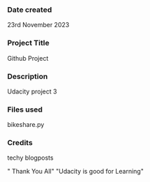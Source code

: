 ### Date created
23rd November 2023

### Project Title
Github Project 

### Description
Udacity project 3

### Files used
bikeshare.py

### Credits
techy blogposts


" Thank You All" 
"Udacity is good for Learning" 
